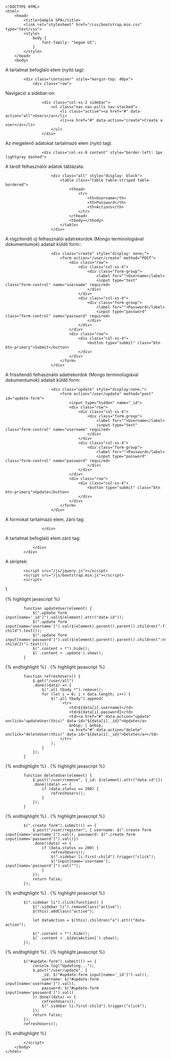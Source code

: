 ```
<!DOCTYPE HTML>
<html>
    <head>
        <title>Sample SPA</title>
        <link rel="stylesheet" href="/css/bootstrap.min.css" type="text/css">
        <style>
            body {
                font-family: "Segoe UI";
            }
        </style>
    </head>
    <body>
```    
A tartalmat befoglaló elem (nyitó tag):
```
        <div class="container" style="margin-top: 40px">
            <div class="row">
```
Navigáció a sidebar-on:
```
                <div class="col-xs-2 sidebar">
                    <ul class="nav nav-pills nav-stacked">
                        <li class="active"><a href="#" data-action="all">Users</a></li>
                        <li><a href="#" data-action="create">Create a user</a></li>
                    </ul>
                </div>
```
Az megjelenő adatokat tartalmazó elem (nyitó tag).
```
                <div class="col-xs-8 content" style="border-left: 1px lightgray dashed">
```
A tárolt felhasználói adatok táblázata:
```
                    <div class="all" style="display: block">
                        <table class="table table-striped table-bordered">
                            <thead>
                                <tr>
                                    <th>Username</th>
                                    <th>Password</th>
                                    <th>Actions</th>
                                </tr>
                            </thead>
                            <tbody></tbody>
                        </table>
                    </div>
```
A rögzítendő új felhasználói adatrekordok (Mongo terminolúgiával dokumentumok) adatait küldő form::
```
                    <div class="create" style="display: none;">
                        <form action="/user/create" method="POST">
                            <div class="row">
                                <div class="col-xs-4">
                                    <div class="form-group">
                                        <label for="">Username</label>
                                        <input type="text" class="form-control" name="username" required>
                                    </div>
                                </div>
                                <div class="col-xs-4">
                                    <div class="form-group">
                                        <label for="">Password</label>
                                        <input type="password" class="form-control" name="password" required>
                                    </div>
                                </div>
                            </div>
                            <div class="row">
                                <div class="col-xs-4">
                                    <button type="submit" class="btn btn-primary">Submit</button>
                                </div>
                            </div>
                        </form>
                    </div>
```
A frissítendő felhasználói adatrekordok (Mongo terminolúgiával dokumentumok) adatait küldő form:
```
                    <div class="update" style="display:none;">
                        <form action="/user/update" method="post" id="update-form">
                            <input type="hidden" name="_id">
                            <div class="row">
                                <div class="col-xs-4">
                                    <div class="form-group">
                                        <label for="">Username</label>
                                        <input type="text" class="form-control" name="username" required>
                                    </div>
                                </div>
                                <div class="col-xs-4">
                                    <div class="form-group">
                                        <label for="">Password</label>
                                        <input type="password" class="form-control" name="password" required>
                                    </div>
                                </div>
                            </div>
                            <div class="row">
                                <div class="col-xs-4">
                                    <button type="submit" class="btn btn-primary">Update</button>
                                </div>
                            </div>
                        </form>
                    </div>
```
A formokat tartalmazó elem, záró tag:
```
                </div>
```
A tartalmat befoglaló elem záró tag: 
```
            </div>
        </div>
```        
A skriptek:
```
        <script src="/js/jquery.js"></script>
        <script src="/js/bootstrap.min.js"></script>
        <script>
```
1

{% highlight javascript %}

            function updateUser(element) {
                $(".update form input[name='_id']").val($(element).attr("data-id"));
                $(".update form input[name='username']").val($(element).parent().parent().children(":first-child").text());
                $(".update form input[name='password']").val($(element).parent().parent().children(":nth-child(2)").text());
                $(".content > *").hide();
                $(`.content > .update`).show();
            }

{% endhighlight %}
.
{% highlight javascript %}

            function refreshUsers() {
                $.get("/user/all")
                .done((data) => {
                    $(".all tbody *").remove();
                    for (let i = 0; i < data.length; i++) {
                        $(".all tbody").append(
                            `<tr>
                                <td>${data[i].username}</td>
                                <td>${data[i].password}</td>
                                <td><a href="#" data-action="update" onclick="updateUser(this)" data-id="${data[i]._id}">Update</a>
                                &nbsp; | &nbsp;
                                <a href="#" data-action="delete" onclick="deleteUser(this)" data-id="${data[i]._id}">Delete</a></td>
                            </tr>`
                        );
                    }
                });
            }

{% endhighlight %}
.
{% highlight javascript %}

            function deleteUser(element) {
                $.post("/user/remove", {_id: $(element).attr("data-id")})
                .done((data) => {
                    if (data.status == 200) {
                        refreshUsers();
                    }
                });
            }

{% endhighlight %}
.
{% highlight javascript %}

            $(".create form").submit(() => {
                $.post("/user/register", { username: $(".create form input[name='username']").val(), password: $(".create form input[name='password']").val()})
                .done((data) => {
                    if (data.status == 200) {
                        refreshUsers();
                        $(".sidebar li:first-child").trigger("click");
                        $("input[name='username'], input[name='password']").val("");
                    }
                });
                return false;
            });

{% endhighlight %}
.
{% highlight javascript %}
            
            $(".sidebar li").click(function() {
                $(".sidebar li").removeClass("active");
                $(this).addClass("active");

                let dataAction = $(this).children("a").attr("data-action");

                $(".content > *").hide();
                $(`.content > .${dataAction}`).show();
            });

{% endhighlight %}
.
{% highlight javascript %}

            $("#update-form").submit(() => {
                console.log("Updating...");
                $.post("/user/update", { 
                    _id: $("#update-form input[name='_id']").val(),
                    username: $("#update-form input[name='username']").val(),
                    password: $("#update-form input[name='password']").val()
                }).done((data) => {
                    refreshUsers();
                    $(".sidebar li:first-child").trigger("click");
                });
                return false;
            });
            refreshUsers();
            
{% endhighlight %}

```
        </script>
    </body>
</html>
```
